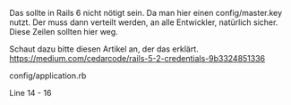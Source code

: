 Das sollte in Rails 6 nicht nötigt sein. Da man hier einen config/master.key nutzt. 
Der muss dann verteilt werden, an alle Entwickler, natürlich sicher. Diese Zeilen sollten hier weg.

Schaut dazu bitte diesen Artikel an, der das erklärt.
https://medium.com/cedarcode/rails-5-2-credentials-9b3324851336

config/application.rb

Line 14 - 16
